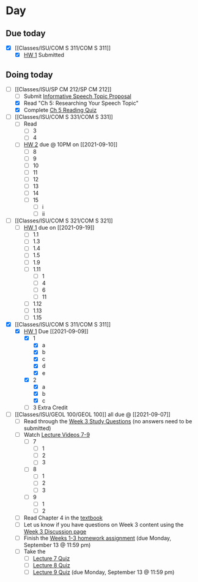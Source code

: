 

# Day 

## Due today
- [x] [[Classes/ISU/COM S 311/COM S 311]]
	- [x] [HW 1](https://canvas.iastate.edu/courses/84877/assignments/1533017?module_item_id=3995109)  Submitted
## Doing today

- [ ] [[Classes/ISU/SP CM 212/SP CM 212]]
	- [ ]   Submit [Informative Speech Topic Proposal](https://canvas.iastate.edu/courses/84042/assignments/1475185 "Informative Speech Topic Proposal")
	- [x]   Read "Ch 5: Researching Your Speech Topic"
	- [x]   Complete [Ch 5 Reading Quiz](https://canvas.iastate.edu/courses/84042/modules/496017 "[WEEK 3] Informative Unit: topics, audience analysis, & research, Sept 6-10")

- [ ] [[Classes/ISU/COM S 331/COM S 331]]
	- [ ] Read
		- [ ] 3
		- [ ] 4
	- [ ] [HW 2](https://canvas.iastate.edu/courses/86358/assignments/1534098) due @ 10PM on [[2021-09-10]]
		- [ ] 8
		- [ ] 9
		- [ ] 10
		- [ ] 11
		- [ ] 12
		- [ ] 13
		- [ ] 14
		- [ ] 15
			- [ ] i
			- [ ] ii
- [ ]  [[Classes/ISU/COM S 321/COM S 321]]
	- [ ]  [HW 1](https://canvas.iastate.edu/courses/85891/quizzes/360189) due on [[2021-09-19]]
		- [ ]  1.1
		- [ ]  1.3
		- [ ]  1.4
		- [ ]  1.5
		- [ ]  1.9
		- [ ]  1.11
			- [ ]  1
			- [ ]  4
			- [ ]  6
			- [ ]  11
		- [ ]  1.12
		- [ ]  1.13
		- [ ]  1.15
- [x]  [[Classes/ISU/COM S 311/COM S 311]]
	- [x] [HW 1](https://canvas.iastate.edu/courses/84877/assignments/1533017?module_item_id=3995109) Due [[2021-09-09]]
		- [x] 1
			- [x] a
			- [x] b
			- [x] c
			- [x] d
			- [x] e
		- [x] 2
			- [x] a
			- [x] b
			- [x] c
		- [ ] 3 Extra Credit
			
- [ ] [[Classes/ISU/GEOL 100/GEOL 100]] all due @ [[2021-09-07]]
	- [ ]   Read through the [Week 3 Study Questions](https://canvas.iastate.edu/courses/82791/pages/study-questions-for-week-3 "Study Questions for Week 3") (no answers need to be submitted)
	- [ ] Watch [Lecture Videos 7-9](https://canvas.iastate.edu/courses/82791/pages/week-3-lecture-videos "Week 3 Lecture Videos")
		- [ ] 7
			- [ ] 1
			- [ ] 2
			- [ ] 3
		- [ ] 8
			- [ ] 1
			- [ ] 2
			- [ ] 3
		- [ ] 9
			- [ ] 1
			- [ ] 2
	- [ ] Read Chapter 4 in the [textbook](https://canvas.iastate.edu/courses/82791/external_tools/4157)
	- [ ] Let us know if you have questions on Week 3 content using the [Week 3 Discussion page](https://canvas.iastate.edu/courses/82791/discussion_topics/958344 "Have questions on Week 3 content?")[](https://canvas.iastate.edu/courses/74161/discussion_topics/719159 "Have questions on Week 2 content?")
	- [ ] Finish the [Weeks 1-3 homework assignment](https://canvas.iastate.edu/courses/82791/assignments/1463108 "Weeks 1-3 Homework") (due Monday, September 13 @ 11:59 pm)
	- [ ] Take the
		- [ ]  [Lecture 7 Quiz](https://canvas.iastate.edu/courses/82791/assignments/1465139 "Lecture 7 Quiz")[](https://canvas.iastate.edu/courses/78426/quizzes/304770 "Lecture 4 Quiz")[](https://canvas.iastate.edu/courses/74161/quizzes/273803 "Lecture 4 Quiz")
		- [ ] [Lecture 8 Quiz](https://canvas.iastate.edu/courses/82791/assignments/1465137 "Lecture 8 Quiz")[](https://canvas.iastate.edu/courses/74161/quizzes/273801 "Lecture 5 Quiz")
		- [ ] [Lecture 9 Quiz](https://canvas.iastate.edu/courses/82791/assignments/1465138 "Lecture 9 Quiz") [](https://canvas.iastate.edu/courses/74161/quizzes/273802 "Lecture 6 Quiz") (due Monday, September 13 @ 11:59 pm)